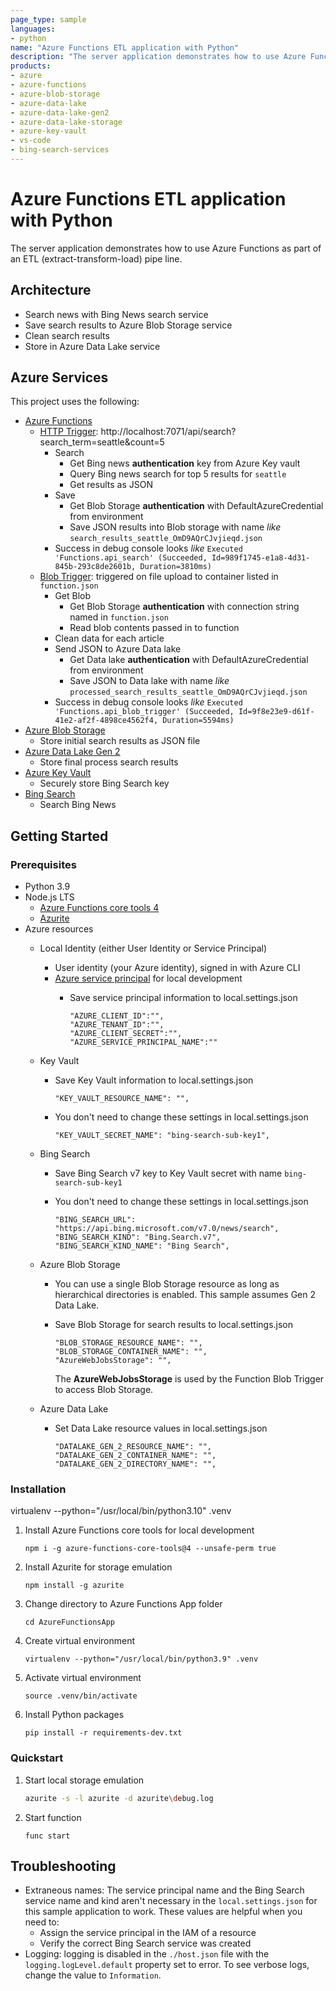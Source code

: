 ```yaml
---
page_type: sample
languages:
- python
name: "Azure Functions ETL application with Python"
description: "The server application demonstrates how to use Azure Functions as part of an ETL (extract-transform-load) pipe line. Search Bing news, clean the results, and store in Azure Data Lake."
products:
- azure
- azure-functions
- azure-blob-storage
- azure-data-lake
- azure-data-lake-gen2
- azure-data-lake-storage
- azure-key-vault
- vs-code
- bing-search-services
---
```


# Azure Functions ETL application with Python

The server application demonstrates how to use Azure Functions as part of an ETL (extract-transform-load) pipe line. 

## Architecture

* Search news with Bing News search service
* Save search results to Azure Blob Storage service
* Clean search results 
* Store in Azure Data Lake service

## Azure Services

This project uses the following:

* [Azure Functions](https://learn.microsoft.com/azure/azure-functions/)
    * [HTTP Trigger](https://learn.microsoft.com/azure/azure-functions/functions-bindings-http-webhook): http://localhost:7071/api/search?search_term=seattle&count=5
        * Search
            * Get Bing news **authentication** key from Azure Key vault
            * Query Bing news search for top 5 results for `seattle`
            * Get results as JSON
        * Save
            * Get Blob Storage **authentication** with DefaultAzureCredential from environment
            * Save JSON results into Blob storage with name _like_ `search_results_seattle_OmD9AQrCJvjieqd.json`
        * Success in debug console looks _like_ `Executed 'Functions.api_search' (Succeeded, Id=989f1745-e1a8-4d31-845b-293c8de2601b, Duration=3810ms)`
    * [Blob Trigger](https://learn.microsoft.com/azure/azure-functions/functions-bindings-storage-blob): triggered on file upload to container listed in `function.json`
        * Get Blob 
            * Get Blob Storage **authentication** with connection string named in `function.json`
            * Read blob contents passed in to function
        * Clean data for each article
        * Send JSON to Azure Data lake
            * Get Data lake **authentication** with DefaultAzureCredential from environment
            * Save JSON to Data lake with name _like_ `processed_search_results_seattle_OmD9AQrCJvjieqd.json`
        * Success in debug console looks _like_ `Executed 'Functions.api_blob_trigger' (Succeeded, Id=9f8e23e9-d61f-41e2-af2f-4898ce4562f4, Duration=5594ms)`
* [Azure Blob Storage](https://learn.microsoft.com/azure/storage/blobs/storage-blobs-overview)
    * Store initial search results as JSON file
* [Azure Data Lake Gen 2](https://learn.microsoft.com/azure/storage/blobs/data-lake-storage-introduction)
    * Store final process search results
* [Azure Key Vault](https://learn.microsoft.com/azure/key-vault/secrets/about-secrets)
    * Securely store Bing Search key
* [Bing Search](https://learn.microsoft.com/bing/search-apis/bing-news-search/overview) 
    * Search Bing News

## Getting Started

### Prerequisites

- Python 3.9 
- Node.js LTS
    - [Azure Functions core tools 4](https://www.npmjs.com/package/azure-functions-core-tools)
    - [Azurite](https://www.npmjs.com/package/azurite)
- Azure resources
    - Local Identity (either User Identity or Service Principal)
        - User identity (your Azure identity), signed in with Azure CLI
        - [Azure service principal](./scripts/create-service-principal.sh) for local development
            - Save service principal information to local.settings.json
    
                ```
                "AZURE_CLIENT_ID":"",
                "AZURE_TENANT_ID":"",
                "AZURE_CLIENT_SECRET":"",
                "AZURE_SERVICE_PRINCIPAL_NAME":""         
                ```
    - Key Vault
        - Save Key Vault information to local.settings.json

            ```
            "KEY_VAULT_RESOURCE_NAME": "",
            ```
        - You don't need to change these settings in local.settings.json

            ```
            "KEY_VAULT_SECRET_NAME": "bing-search-sub-key1",
            ```

    - Bing Search
        - Save Bing Search v7 key to Key Vault secret with name `bing-search-sub-key1`

        - You don't need to change these settings in local.settings.json

            ```
            "BING_SEARCH_URL": "https://api.bing.microsoft.com/v7.0/news/search",
            "BING_SEARCH_KIND": "Bing.Search.v7",
            "BING_SEARCH_KIND_NAME": "Bing Search",            
            ```

    - Azure Blob Storage
        - You can use a single Blob Storage resource as long as hierarchical directories is enabled. This sample assumes Gen 2 Data Lake.
        - Save Blob Storage for search results to local.settings.json

            ```
            "BLOB_STORAGE_RESOURCE_NAME": "",
            "BLOB_STORAGE_CONTAINER_NAME": "",
            "AzureWebJobsStorage": "",
            ```

            The **AzureWebJobsStorage** is used by the Function Blob Trigger to access Blob Storage.

    - Azure Data Lake
        - Set Data Lake resource values in local.settings.json

            ```
            "DATALAKE_GEN_2_RESOURCE_NAME": "",
            "DATALAKE_GEN_2_CONTAINER_NAME": "",
            "DATALAKE_GEN_2_DIRECTORY_NAME": "",            
            ```

### Installation

virtualenv --python="/usr/local/bin/python3.10" .venv



1. Install Azure Functions core tools for local development
    ```
    npm i -g azure-functions-core-tools@4 --unsafe-perm true
    ```

2. Install Azurite for storage emulation
    ```
    npm install -g azurite
    ```

3. Change directory to Azure Functions App folder
    ```
    cd AzureFunctionsApp
    ```

4. Create virtual environment
    ```
    virtualenv --python="/usr/local/bin/python3.9" .venv
    ```

5. Activate virtual environment
    ```
    source .venv/bin/activate
    ```

6. Install Python packages

    ```
    pip install -r requirements-dev.txt
    ```

### Quickstart

1. Start local storage emulation

    ```bash
    azurite -s -l azurite -d azurite\debug.log
    ```

2. Start function

    ```
    func start
    ```

## Troubleshooting

* Extraneous names: The service principal name and the Bing Search service name and kind aren't necessary in the `local.settings.json` for this sample application to work. These values are helpful when you need to:
    * Assign the service principal in the IAM of a resource
    * Verify the correct Bing Search service was created
* Logging: logging is disabled in the `./host.json` file with the `logging.logLevel.default` property set to error. To see verbose logs, change the value to `Information`.
